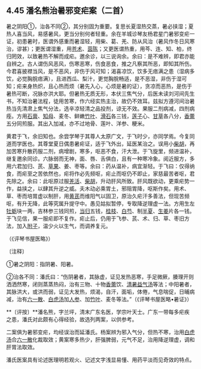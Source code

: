 ## 4.45 潘名熊治暑邪变疟案（二首）

暑之阴阳①，治各不同②，其分别固为重要。复思长夏湿热交蒸，暑必挟湿；夏热人喜当风，易感暑风，更当分别何者轻重。余在羊城诊琴友杨君星门暑邪变疟一证，初患暑时，医谓外感重而暑湿轻，用柴、葛、羌、防从风治（暑风作冬日风寒治，谬甚）；更医谓湿重，用[苍术](https://www.gmzyjc.com/read/bc/bc04-0.0.2.0.0.md)、[茵陈](https://www.gmzyjc.com/read/bc/bc05-0.0.15.0.0.md)；又更医谓热重，用芩、连、知、柏，终归罔效，以致暑热不解而成疟。邀余诊，以三说询余。余曰：是不难辨，即君亦能自辨之。古人谓伤风恶风，伤寒恶寒，伤食恶食，推之凡察其所恶，即知其所伤。今君喜披襟当风，是不恶风，非伤于风可知；渴喜凉饮，饮多无痞满之患（湿病多饮，必觉胸脘痞满），且进西瓜、梨汁，更觉胸脘畅适，是不恶湿，非伤于湿可知；疟来身热炽，且心热而烦（暑先入心，心烦是暑的证），贪凉而恶热，是伤于暑热可断，况脉亦洪大耶。但暑热无质无形，本伏三焦气分，后医未读刘河间先生书，不知治暑法程，徒用苦寒，作六经实热主治，故仍不效耳。兹拟方遵河间治暑热当先清肃上焦气分法，选辛凉轻清之品投剂，谅无不效。果服二剂病减，四剂病痊。方用[石膏](https://www.gmzyjc.com/read/bc/bc03-0.1.1.0.0.md)、[知母](https://www.gmzyjc.com/read/bc/bc03-0.1.2.0.0.md)、麦冬、鲜嫩[竹叶](https://www.gmzyjc.com/read/bc/bc03-0.1.6.0.0.md)、[滑石](https://www.gmzyjc.com/read/bc/bc05-0.0.7.0.0.md)各三钱，[莲子](https://www.gmzyjc.com/read/bc/bc18-0.0.13.0.0.md)心、[甘草](https://www.gmzyjc.com/read/bc/bc17-0.1.8.0.0.md)各八分，[香薷](https://www.gmzyjc.com/read/bc/bc01-1.1.12.0.0.md)五分同煎服。其出入加减，亦不过地骨、莲叶、洋参、粳米。

黄君于飞，余旧知也。余尝学琴于其尊人太原广文，于飞时少，亦同学焉。今复同道而学医也。其尊堂夏日偶患暑疟证，适于飞外出，延医某治之。误用小[柴胡](https://www.gmzyjc.com/read/bc/bc01-1.2.9.0.0.md)，再加苦寒升散药服二剂，病增剧，寒多，呕恶不食，汗大泄。于飞旋里，频进温补，继复邀余同诊。六脉弱而无神，面、唇、舌俱白，且有一种寒冷象。阅近服方，多用六君加归、芪、[草果](https://www.gmzyjc.com/read/bc/bc04-0.0.7.0.0.md)、姜、枣等。余曰：药从温补，病宜渐轻。于飞曰：仅得纳食，而疟至之苦依然也，疟将作必先频呕，疟止而呕仍不即止，家慈最苦者呕，君先除之。余曰：此呕原过服[羌活](https://www.gmzyjc.com/read/bc/bc01-1.1.6.0.0.md)、[柴胡](https://www.gmzyjc.com/read/bc/bc01-1.2.9.0.0.md)，升动肝风所致。肝风既欲动，更乘疟势一作，益挟之，以肆其升逆之威。夫木动必乘胃土，邪阻胃降，呕斯作矣。用术、草、枣而培胃虚以制肝，用[黄芪](https://www.gmzyjc.com/read/bc/bc17-0.1.4.0.0.md)而维阳气以固卫，原治久疟汗多善法，但现苦频呕，有升无降，此等究属升提守中。愚见姑拟暂停，专取降逆理虚一法。方用生左[牡蛎](https://www.gmzyjc.com/read/bc/bc09-0.1.5.0.0.md)块一两，吉林参三钱同煎，[当归](https://www.gmzyjc.com/read/bc/bc17-0.3.3.0.0.md)五钱，[桂枝](https://www.gmzyjc.com/read/bc/bc01-1.1.2.0.0.md)、[白芍](https://www.gmzyjc.com/read/bc/bc17-0.3.4.0.0.md)、制[半夏](https://www.gmzyjc.com/read/bc/bc16-0.1.1.0.0.md)、[生姜](https://www.gmzyjc.com/read/bc/bc01-1.1.13.0.0.md)片各一钱。于飞见信，果一服疟即不复作。疟止后，仍用于飞参、芪、术、归、草、枣旧方法，加入[附子](https://www.gmzyjc.com/read/bc/bc07-0.1.0.0.0.md)，温少火以生气，而调养复元。

（《评琴书屋医略》）

〔注释〕

①暑之阴阳：指阴暑、阳暑。

②治各不同：潘氏曰：“伤阴暑者，其脉虚，证见发热恶寒，手足微厥，腠理开则洒洒然寒，闭则蒸蒸热闷，治有三物、十物[香薷](https://www.gmzyjc.com/read/bc/bc01-1.1.12.0.0.md)饮、[清暑益气汤](https://www.gmzyjc.com/read/fjx/fjx01-0.5.0.0.0.md)等法；中阳暑者，其脉洪大，或洪而弱，证见大发热，烦渴，自汗，面垢，体倦，气息喘促，日晡病减，治有[六一散](https://www.gmzyjc.com/read/fjx/fjx04-0.16.0.0.0.md)、[白虎汤](https://www.gmzyjc.com/read/fjx/fjx04-0.1.0.0.0.md)加[人参](https://www.gmzyjc.com/read/bc/bc17-0.1.1.0.0.md)、加[竹叶](https://www.gmzyjc.com/read/bc/bc03-0.1.6.0.0.md)、麦冬等法。”（《评琴书屋医略•暑证》）

**〔评按〕**潘名熊，字兰坪，清末广东名医，学宗叶天士。广东一带每多疟疾之患，潘氏对此颇有心得经验，故选列两案，以供参考。

二案俱为暑邪变疟，均经误治而延潘氏。杨案辨为邪入气分，但热不寒，治用[白虎汤](https://www.gmzyjc.com/read/fjx/fjx04-0.1.0.0.0.md)合[六一散](https://www.gmzyjc.com/read/fjx/fjx04-0.16.0.0.0.md)化裁取效；黄案寒多热少，肝强脾弱，元气不足，治用降逆理虚，调和肝胃法取效。

潘氏医案具有论述医理明若观火、记述文字浅显易懂、用药平淡而见奇效的特点。
